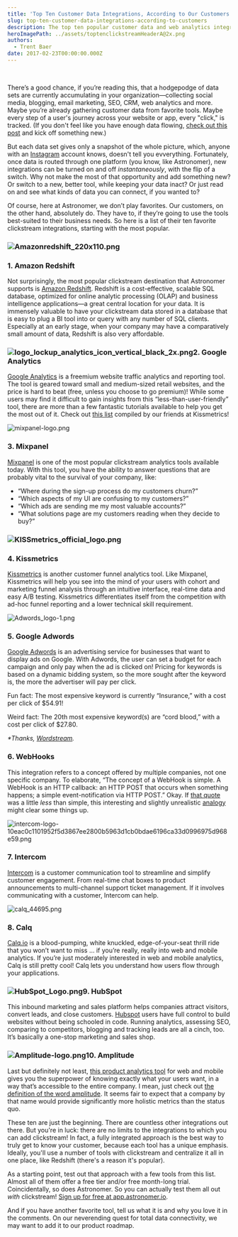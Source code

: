 ```yaml
---
title: 'Top Ten Customer Data Integrations, According to Our Customers'
slug: top-ten-customer-data-integrations-according-to-customers
description: The top ten popular customer data and web analytics integrations your company needs. Turn on new integrations instantaneously with Astronomer.
heroImagePath: ../assets/toptenclickstreamHeaderA@2x.png
authors:
  - Trent Baer
date: 2017-02-23T00:00:00.000Z
---
```


&nbsp;

There’s a good chance, if you’re reading this, that a hodgepodge of data sets are currently accumulating in your organization—collecting social media, blogging, email marketing, SEO, CRM, web analytics and more. Maybe you’re already gathering&nbsp;customer&nbsp;data from favorite tools. Maybe every step of a user's journey across your website or app, every "click," is tracked. (If you&nbsp;don't feel like you have enough data flowing,&nbsp;[check out this post](https://www.astronomer.io/blog/five-steps-to-take-before-kicking-off-a-customer-data-integration-initiative)&nbsp;and kick off something new.)&nbsp;

But each data set gives only a&nbsp;snapshot of the whole picture, which, anyone with an [Instagram](https://www.instagram.com/) account knows, doesn't tell you evverything. Fortunately, once data is routed through one platform (you know, like Astronomer),&nbsp;new integrations can be&nbsp;turned on and off _instantaneously_, with the flip of a switch. Why not make the most of that opportunity and add something new? Or switch to a new, better tool, while keeping your data inact? Or just read on and see what kinds of data you can connect, if you wanted to?&nbsp;

Of course, here at Astronomer, we don’t play favorites. Our customers, on the other hand, absolutely do. They have to, if they’re going to use the tools best-suited to their business needs. So here is a list of their ten favorite clickstream integrations, starting with the most popular.

### ![Amazonredshift_220x110.png](../assets/Amazonredshift_220x110.png)

### 1. Amazon Redshift

Not surprisingly, the most popular clickstream destination that Astronomer supports is [Amazon Redshift](https://aws.amazon.com/redshift/). Redshift is a cost-effective, scalable SQL database, optimized for online analytic processing (OLAP) and business intelligence applications—a great central location for your data. It is immensely valuable to have your clickstream data stored in a database that is easy to plug a BI tool into or query with any number of SQL clients. Especially at an early stage, when your company may have a comparatively small amount of data, Redshift is also very affordable.

### ![logo_lockup_analytics_icon_vertical_black_2x.png](../assets/logo_lockup_analytics_icon_vertical_black_2x.png)2. Google Analytics

[Google Analytics](https://www.google.com/analytics/) is a freemium website traffic analytics and reporting tool. The tool is geared toward small and medium-sized retail websites, and the price is hard to beat (free, unless you choose to go premium)! While some users may find it difficult to gain insights from this “less-than-user-friendly” tool, there are more than a few fantastic tutorials available to help you get the most out of it. Check out [this list](https://blog.kissmetrics.com/50-resources-for-getting-the-most-out-of-google-analytics/) compiled by our friends at Kissmetrics!

![mixpanel-logo.png](../assets/mixpanel-logo.png)

### 3. Mixpanel

[Mixpanel](https://mixpanel.com/) is one of the most popular clickstream analytics tools available today. With this tool, you have the ability to answer questions that are probably vital to the survival of your company, like:

- “Where during the sign-up process do my customers churn?”
- “Which aspects of my UI are confusing to my customers?”
- “Which ads are sending me my most valuable accounts?”
- “What solutions page are my customers reading when they decide to buy?”

### ![KISSmetrics_official_logo.png](../assets/KISSmetrics_official_logo.png)

### 4. Kissmetrics

[Kissmetrics](https://www.kissmetrics.com/) is another customer funnel analytics tool. Like Mixpanel, Kissmetrics will help you see into the mind of your users with cohort and marketing funnel analysis through an intuitive interface, real-time data and easy A/B testing. Kissmetrics differentiates itself from the competition with ad-hoc funnel reporting and a lower technical skill requirement.

![Adwords_logo-1.png](../assets/Adwords_logo-1.png)

### 5. Google Adwords

[Google Adwords](https://adwords.google.com/home/#?modal_active=none) is an advertising service for businesses that want to display ads on Google. With Adwords, the user can set a budget for each campaign and only pay when the ad is clicked on! Pricing for keywords is based on a dynamic bidding system, so the more sought after the keyword is, the more the advertiser will pay per click.

Fun fact: The most expensive keyword is currently “Insurance,” with a cost per click of $54.91!

Weird fact: The 20th most expensive keyword(s) are “cord blood,” with a cost per click of $27.80.

_\*Thanks,_ [_Wordstream_](https://www.wordstream.com/blog/ws/2011/07/18/most-expensive-keywords-google-adwords)_._

### 6. WebHooks

This integration refers to&nbsp;a concept offered by multiple companies, not one specific company. To elaborate,&nbsp;“The concept of a WebHook is simple. A WebHook is an HTTP callback: an HTTP POST that occurs when something happens; a simple event-notification via HTTP POST.” Okay. If [that quote](https://en.wikipedia.org/wiki/Webhook) was a little _less_ than simple, this interesting and slightly unrealistic&nbsp;[analogy](https://blogrium.wordpress.com/2009/12/12/twitter-as-a-stockbroker-with-webhooks/) might clear some things up.

![intercom-logo-10eac0c1101952f5d3867ee2800b5963d1cb0bdae6196ca33d0996975d968e59.png](../assets/intercom-logo-10eac0c1101952f5d3867ee2800b5963d1cb0bdae6196ca33d0996975d968e59.png)

### 7. Intercom

[Intercom](https://www.intercom.com/) is a customer communication tool to streamline and simplify customer engagement. From real-time chat boxes to product announcements to multi-channel support ticket management. If it involves communicating with a customer, Intercom can help.

![calq_44695.png](../assets/calq_44695.png)

### 8. Calq

[Calq.io](https://calq.io/) is a blood-pumping, white knuckled, edge-of-your-seat thrill ride that you won’t want to miss … if you’re really, really into web and mobile analytics. If you’re just moderately interested in web and mobile analytics, Calq is still pretty cool! Calq lets you understand how users flow through your applications.

### ![HubSpot_Logo.png](../assets/HubSpot_Logo.png)9. HubSpot

This inbound marketing and sales platform helps companies attract visitors, convert leads, and close customers. [Hubspot](https://www.hubspot.com/) users have full control to build websites without being schooled in code. Running analytics, assessing SEO, comparing to competitors, blogging and tracking leads are all a cinch, too. It’s basically a one-stop marketing and sales shop. &nbsp;

### ![Amplitude-logo.png](../assets/Amplitude-logo.png)10. Amplitude

Last but definitely not least, [this product analytics tool](https://amplitude.com/) for web and mobile gives you the superpower of knowing exactly what your users want, in a way that’s accessible to the entire company. I mean, just check out [the definition of the word amplitude](https://www.dictionary.com/browse/amplitude). It seems fair to expect that a company by that name would provide significantly more holistic metrics than the status quo.

These ten are just the beginning. There are countless other integrations out there. But&nbsp;you're in luck:&nbsp;there are no limits to the&nbsp;integrations to which you can add clickstream! In fact, a fully integrated approach is the best way to truly get to know your customer, because each tool has a unique emphasis. Ideally, you'll use a number of tools with clickstream and centralize it all in one place, like Redshift (there's a reason it's popular).&nbsp;

As a starting point, test out that approach with a few tools from this list. Almost all of them&nbsp;offer a free tier and/or free month-long trial. Coincidentally, so does Astronomer. So you can actually test them all out *with* clickstream! [Sign up for free at app.astronomer.io](http://app.astronomer.io/login).

And if you have another favorite tool, tell us what it is and why you love it in the comments. On our neverending quest for total data connectivity, we may want to add it to our product roadmap.


